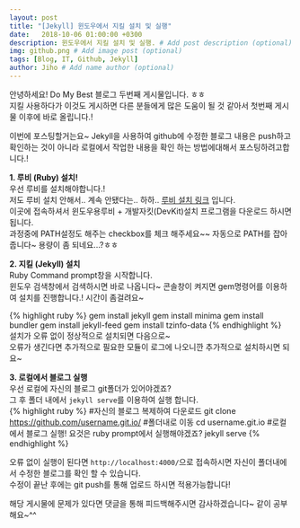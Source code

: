 ```yaml
---
layout: post
title: "[Jekyll] 윈도우에서 지킬 설치 및 실행"
date:   2018-10-06 01:00:00 +0300
description: 윈도우에서 지킬 설치 및 실행. # Add post description (optional)
img: github.png # Add image post (optional)
tags: [Blog, IT, Github, Jekyll]
author: Jiho # Add name author (optional)
---
```

안녕하세요! Do My Best 블로그 두번째 게시물입니다. ㅎㅎ  
지킬 사용하다가 이것도 게시하면 다른 분들에게 많은 도움이 될 것 같아서 첫번째 게시물 이후에 바로 올립니다.!

이번에 포스팅할거는요~ Jekyll을 사용하여 github에 수정한 블로그 내용은 push하고 확인하는 것이 아니라 로컬에서 작업한 내용을 확인 하는 방법에대해서 포스팅하려고합니다.!

**1. 루비 (Ruby) 설치!**  
우선 루비를 설치해야합니다.!  
저도 루비 설치 안해서.. 계속 안됐다는.. 하하.. 
[루비 설치 링크][루비-설치-링크] 입니다.  
이곳에 접속하셔서 윈도우용루비 + 개발자킷(DevKit)설치 프로그램을 다운로드 하시면됩니다.  
과정중에 PATH설정도 해주는 checkbox를 체크 해주세요~~ 자동으로 PATH를 잡아줍니다~ 용량이 좀 되네요...?ㅎㅎ 

**2. 지킬 (Jekyll) 설치**  
Ruby Command prompt창을 시작합니다.  
윈도우 검색창에서 검색하시면 바로 나옵니다~ 콘솔창이 켜지면 gem명령어를 이용하여 설치를 진행합니다.! 시간이 좀걸려요~

{% highlight ruby %}
gem install jekyll
gem install minima
gem install bundler
gem install jekyll-feed
gem install tzinfo-data
{% endhighlight %}  
설치가 오류 없이 정상적으로 설치되면 다음으로~  
오류가 생긴다면 추가적으로 필요한 모듈이 로그에 나오니깐 추가적으로 설치하시면 되요~  

**3. 로컬에서 블로그 실행**  
우선 로컬에 자신의 블로그 git폴더가 있어야겠죠?  
그 후 폴더 내에서 `jekyll serve`를 이용하여 실행 합니다.  
{% highlight ruby %}
#자신의 블로그 복제하여 다운로드
git clone https://github.com/username.git.io/
#폴더내로 이동
cd username.git.io
#로컬에서 블로그 실행! 요것은 ruby prompt에서 실행해야겠죠?
jekyll serve
{% endhighlight %}

오류 없이 실행이 된다면 `http://localhost:4000/`으로 접속하시면 자신이 폴더내에서 수정한 블로그를 확인 할 수 있습니다.  
수정이 끝난 후에는 git push를 통해 업로드 하시면 적용가능합니다!

해당 게시물에 문제가 있다면 댓글을 통해 피드백해주시면 감사하겠습니다~
같이 공부해요~^^

[루비-설치-링크]: https://rubyinstaller.org/downloads/